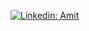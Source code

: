 [![Linkedin: Amit](https://img.shields.io/badge/-anmol-blue?style=flat-square&logo=Linkedin&logoColor=white&link=https://www.linkedin.com/in/amitsmangat/)](https://www.linkedin.com/in/amitsmangat/)   
